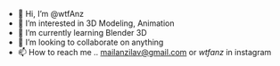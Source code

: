 - 👋 Hi, I’m @wtfAnz
- 👀 I’m interested in 3D Modeling, Animation
- 🌱 I’m currently learning Blender 3D
- 💞️ I’m looking to collaborate on anything
- 📫 How to reach me .. mailanzilav@gmail.com or _wtfanz_ in instagram

<!---
wtfAnz/wtfAnz is a ✨ special ✨ repository because its `README.md` (this file) appears on your GitHub profile.
You can click the Preview link to take a look at your changes.
--->
